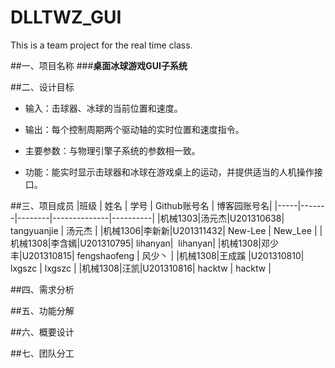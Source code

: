 # DLLTWZ_GUI
This is a team project for the real time class.


##一、项目名称
###**桌面冰球游戏GUI子系统**

##二、设计目标

 - 输入：击球器、冰球的当前位置和速度。 
 
 - 输出：每个控制周期两个驱动轴的实时位置和速度指令。

 - 主要参数：与物理引擎子系统的参数相一致。
 
 - 功能：能实时显示击球器和冰球在游戏桌上的运动，并提供适当的人机操作接口。

##三、项目成员
|班级  |  姓名  |  学号  |  Github账号名  |  博客园账号名|
|-----|-------|--------|--------------|----------|
|机械1303|汤元杰|U201310638| tangyuanjie | 汤元杰 |
|机械1306|李新新|U201311432| New-Lee | New_Lee |
|机械1308|李含嫣|U201310795|  lihanyan|  lihanyan|
|机械1308|邓少丰|U201310815| fengshaofeng | 风少丶 |
|机械1308|王成蹊 |U201310810| lxgszc | lxgszc |
|机械1308|汪凯|U201310816| hacktw | hacktw |


##四、需求分析

##五、功能分解

##六、概要设计

##七、团队分工
